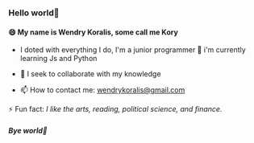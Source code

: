 ### Hello world👋

 ####  😄 My name is Wendry Koralis, some call me Kory
  - I doted with everything I do, I'm a junior programmer 🌱 i'm currently learning Js and Python
  
  - 👯 I seek to collaborate with my knowledge
  
  - 📫 How to contact me: wendrykoralis@gmail.com

   ⚡ Fun fact: *I like the arts, reading, political science, and finance.*

#####  Bye world👋

